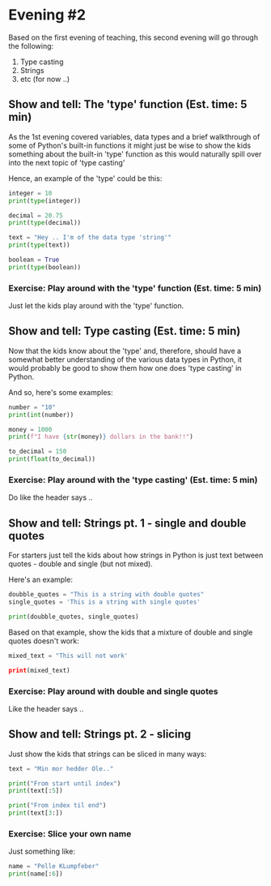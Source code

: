# Evening #2
Based on the first evening of teaching, this second evening will go through the following:
1. Type casting
2. Strings
3. etc (for now ..)

## Show and tell: The 'type' function (Est. time: 5 min)
As the 1st evening covered variables, data types and a brief walkthrough of some of Python's built-in functions it might just be wise to show the kids something about the built-in 'type' function as this would naturally spill over into the next topic of 'type casting'

Hence, an example of the 'type' could be this:
```python
integer = 10
print(type(integer))

decimal = 20.75
print(type(decimal))

text = "Hey .. I'm of the data type 'string'"
print(type(text))

boolean = True
print(type(boolean))
```

### Exercise: Play around with the 'type' function (Est. time: 5 min)
Just let the kids play around with the 'type' function.

## Show and tell: Type casting (Est. time: 5 min)
Now that the kids know about the 'type' and, therefore, should have a somewhat better understanding of the various data types in Python, it would probably be good to show them how one does 'type casting' in Python.

And so, here's some examples:
```python
number = "10"
print(int(number))

money = 1000
print(f"I have {str(money)} dollars in the bank!!")

to_decimal = 150
print(float(to_decimal))
```

### Exercise: Play around with the 'type casting' (Est. time: 5 min)
Do like the header says ..

## Show and tell: Strings pt. 1 - single and double quotes
For starters just tell the kids about how strings in Python is just text between quotes - double and single (but not mixed).

Here's an example:
```python
doubble_quotes = "This is a string with double quotes"
single_quotes = 'This is a string with single quotes'

print(doubble_quotes, single_quotes)
```

Based on that example, show the kids that a mixture of double and single quotes doesn't work:
```python
mixed_text = "This will not work'

print(mixed_text)
```

### Exercise: Play around with double and single quotes
Like the header says ..

## Show and tell: Strings pt. 2 - slicing
Just show the kids that strings can be sliced in many ways:
```python
text = "Min mor hedder Ole.."

print("From start until index")
print(text[:5])

print("From index til end")
print(text[3:])
```

### Exercise: Slice your own name
Just something like:
```python
name = "Pelle KLumpfeber"
print(name[:6])
```




